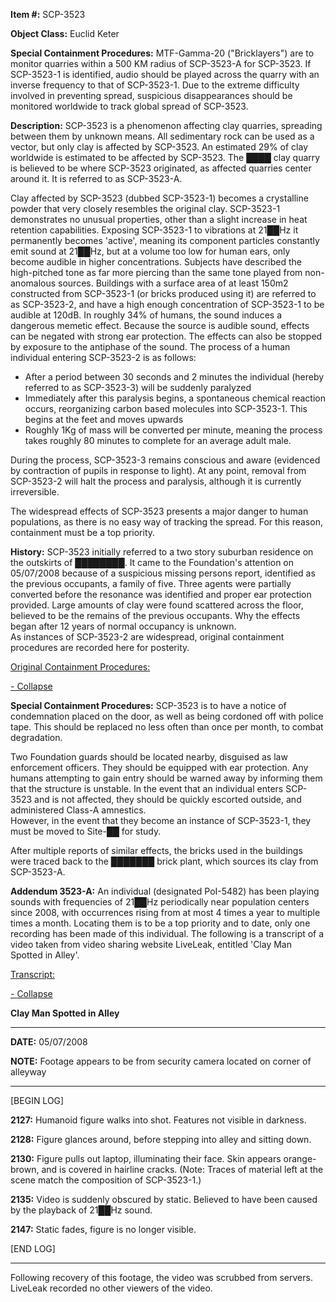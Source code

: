 **Item #:** SCP-3523

**Object Class:** Euclid Keter

**Special Containment Procedures:** MTF-Gamma-20 ("Bricklayers") are to monitor quarries within a 500 KM radius of SCP-3523-A for SCP-3523. If SCP-3523-1 is identified, audio should be played across the quarry with an inverse frequency to that of SCP-3523-1. Due to the extreme difficulty involved in preventing spread, suspicious disappearances should be monitored worldwide to track global spread of SCP-3523.

**Description:** SCP-3523 is a phenomenon affecting clay quarries, spreading between them by unknown means. All sedimentary rock can be used as a vector, but only clay is affected by SCP-3523. An estimated 29% of clay worldwide is estimated to be affected by SCP-3523. The ████ clay quarry is believed to be where SCP-3523 originated, as affected quarries center around it. It is referred to as SCP-3523-A.

Clay affected by SCP-3523 (dubbed SCP-3523-1) becomes a crystalline powder that very closely resembles the original clay. SCP-3523-1 demonstrates no unusual properties, other than a slight increase in heat retention capabilities. Exposing SCP-3523-1 to vibrations at 21██Hz it permanently becomes 'active', meaning its component particles constantly emit sound at 21██Hz, but at a volume too low for human ears, only become audible in higher concentrations. Subjects have described the high-pitched tone as far more piercing than the same tone played from non-anomalous sources. Buildings with a surface area of at least 150m2 constructed from SCP-3523-1 (or bricks produced using it) are referred to as SCP-3523-2, and have a high enough concentration of SCP-3523-1 to be audible at 120dB. In roughly 34% of humans, the sound induces a dangerous memetic effect. Because the source is audible sound, effects can be negated with strong ear protection. The effects can also be stopped by exposure to the antiphase of the sound. The process of a human individual entering SCP-3523-2 is as follows:

*   After a period between 30 seconds and 2 minutes the individual (hereby referred to as SCP-3523-3) will be suddenly paralyzed
*   Immediately after this paralysis begins, a spontaneous chemical reaction occurs, reorganizing carbon based molecules into SCP-3523-1. This begins at the feet and moves upwards
*   Roughly 1Kg of mass will be converted per minute, meaning the process takes roughly 80 minutes to complete for an average adult male.

During the process, SCP-3523-3 remains conscious and aware (evidenced by contraction of pupils in response to light). At any point, removal from SCP-3523-2 will halt the process and paralysis, although it is currently irreversible.

The widespread effects of SCP-3523 presents a major danger to human populations, as there is no easy way of tracking the spread. For this reason, containment must be a top priority.

**History:** SCP-3523 initially referred to a two story suburban residence on the outskirts of ████████. It came to the Foundation's attention on 05/07/2008 because of a suspicious missing persons report, identified as the previous occupants, a family of five. Three agents were partially converted before the resonance was identified and proper ear protection provided. Large amounts of clay were found scattered across the floor, believed to be the remains of the previous occupants. Why the effects began after 12 years of normal occupancy is unknown.  
As instances of SCP-3523-2 are widespread, original containment procedures are recorded here for posterity.

[Original Containment Procedures:](javascript:;)

[\- Collapse](javascript:;)

**Special Containment Procedures:** SCP-3523 is to have a notice of condemnation placed on the door, as well as being cordoned off with police tape. This should be replaced no less often than once per month, to combat degradation.

Two Foundation guards should be located nearby, disguised as law enforcement officers. They should be equipped with ear protection. Any humans attempting to gain entry should be warned away by informing them that the structure is unstable. In the event that an individual enters SCP-3523 and is not affected, they should be quickly escorted outside, and administered Class-A amnestics.  
However, in the event that they become an instance of SCP-3523-1, they must be moved to Site-██ for study.

After multiple reports of similar effects, the bricks used in the buildings were traced back to the ███████ brick plant, which sources its clay from SCP-3523-A.

**Addendum 3523-A:** An individual (designated PoI-5482) has been playing sounds with frequencies of 21██Hz periodically near population centers since 2008, with occurrences rising from at most 4 times a year to multiple times a month. Locating them is to be a top priority and to date, only one recording has been made of this individual. The following is a transcript of a video taken from video sharing website LiveLeak, entitled 'Clay Man Spotted in Alley'.

[Transcript:](javascript:;)

[\- Collapse](javascript:;)

**Clay Man Spotted in Alley**

* * *

**DATE:** 05/07/2008

**NOTE:** Footage appears to be from security camera located on corner of alleyway

* * *

\[BEGIN LOG\]

**2127:** Humanoid figure walks into shot. Features not visible in darkness.

**2128:** Figure glances around, before stepping into alley and sitting down.

**2130:** Figure pulls out laptop, illuminating their face. Skin appears orange-brown, and is covered in hairline cracks. (Note: Traces of material left at the scene match the composition of SCP-3523-1.)

**2135:** Video is suddenly obscured by static. Believed to have been caused by the playback of 21██Hz sound.

**2147:** Static fades, figure is no longer visible.

\[END LOG\]

* * *

Following recovery of this footage, the video was scrubbed from servers. LiveLeak recorded no other viewers of the video.